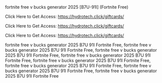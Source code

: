 fortnite free v bucks generator 2025 [B7U-91I] (Fortnite Free)

Click Here to Get Access: https://hydrotech.click/giftcards/

Click Here to Get Access: https://hydrotech.click/giftcards/

Click Here to Get Access: https://hydrotech.click/giftcards/

fortnite free v bucks generator 2025 B7U 91I Fortnite Free, fortnite free v bucks generator 2025 B7U 91I Fortnite Free, fortnite free v bucks generator 2025 B7U 91I Fortnite Free, fortnite free v bucks generator 2025 B7U 91I Fortnite Free, fortnite free v bucks generator 2025 B7U 91I Fortnite Free, fortnite free v bucks generator 2025 B7U 91I Fortnite Free, fortnite free v bucks generator 2025 B7U 91I Fortnite Free, fortnite free v bucks generator 2025 B7U 91I Fortnite Free
